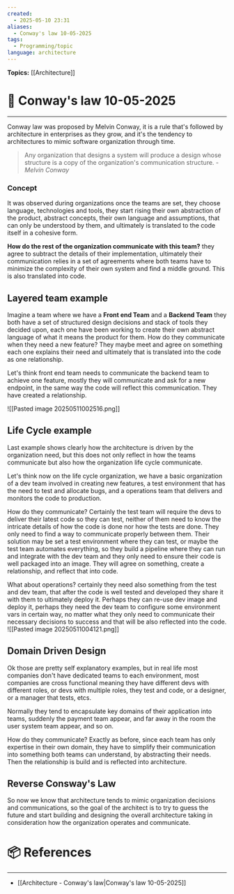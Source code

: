 ```yaml
---
created:
  - 2025-05-10 23:31
aliases:
  - Conway's law 10-05-2025
tags:
  - Programming/topic
language: architecture
---
```


**Topics:** [[Architecture]]

# 📃 Conway's law 10-05-2025

---
Conway law was proposed by Melvin Conway, it is a rule that's followed by architecture in enterprises as they grow, and it's the tendency to architectures to mimic software organization through time.

> Any organization that designs a system will produce a design whose structure is a copy of the organization's communication structure.
> *- Melvin Conway*

### Concept
It was observed during organizations once the teams are set, they choose language, technologies and tools, they start rising their own abstraction of the product, abstract concepts, their own language and assumptions, that can only be understood by them, and ultimately is translated to the code itself in a cohesive form.

**How do the rest of the organization communicate with this team?** they agree to subtract the details of their implementation, ultimately their communication relies in a set of agreements where both teams have to minimize the complexity of their own system and find a middle ground.
This is also translated into code.

## Layered team example
Imagine a team where we have a **Front end Team** and a **Backend Team** they both have a set of structured design decisions and stack of tools they decided upon, each one have been working to create their own abstract language of what it means the product for them. 
How do they communicate when they need a new feature? They maybe meet and agree on something each one explains their need and ultimately that is translated into the code as one relationship.

Let's think front end team needs to communicate the backend team to achieve one feature, mostly they will communicate and ask for a new endpoint, in the same way the code will reflect this communication. They have created a relationship.

![[Pasted image 20250511002516.png]]

## Life Cycle example
Last example shows clearly how the architecture is driven by the organization need, but this does not only reflect in how the teams communicate but also how the organization life cycle communicate.

Let's think now on the life cycle organization, we have a basic organization of a dev team involved in creating new features, a test environment that has the need to test and allocate bugs, and a operations team that delivers and monitors the code to production.

How do they communicate?
Certainly the test team will require the devs to deliver their latest code so they can test, neither of them need to know the intricate details of how the code is done nor how the tests are done. They only need to find a way to communicate properly between them. Their solution may be set a test environment where they can test, or maybe the test team automates everything, so they build a pipeline where they can run and integrate with the dev team and they only need to ensure their code is well packaged into an image. They will agree on something, create a relationship, and reflect that into code.

What about operations? certainly they need also something from the test and dev team, that after the code is well tested and developed they share it with them to ultimately deploy it. Perhaps they can re-use dev image and deploy it, perhaps they need the dev team to configure some environment vars in certain way, no matter what they only need to communicate their necessary decisions to success and that will be also reflected into the code.
![[Pasted image 20250511004121.png]]


## Domain Driven Design
Ok those are pretty self explanatory examples, but in real life most companies don't have dedicated teams to each environment, most companies are cross functional meaning they have different devs with different roles, or devs with multiple roles, they test and code, or a designer, or a manager that tests, etcs.

Normally they tend to encapsulate key domains of their application into teams, suddenly the payment team appear, and far away in the room the user system team appear, and so on.

How do they communicate?
Exactly as before, since each team has only expertise in their own domain, they have to simplify their communication into something both teams can understand, by abstracting their needs. Then the relationship is build and is reflected into architecture.

## Reverse Consway's Law
So now we know that architecture tends to mimic organization decisions and communications, so the goal of the architect is to try to guess the future and start building and designing the overall architecture taking in consideration how the organization operates and communicate.
# 📦 References

---

- [[Architecture - Conway's law|Conway's law 10-05-2025]]